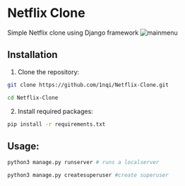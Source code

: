 ﻿# Netflix Clone

Simple Netflix clone using Django framework
![mainmenu](https://github.com/1nqi/Netflix-Clone/assets/80573138/ca9e8284-9eb9-490f-a5be-b65aef15a664)


## Installation
1. Clone the repository:
```bash
git clone https://github.com/1nqi/Netflix-Clone.git

cd Netflix-Clone
```
2. Install required packages:
```bash
pip install -r requirements.txt
```
## Usage:
```bash
python3 manage.py runserver # runs a localserver

python3 manage.py createsuperuser #create superuser 

```
